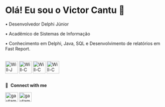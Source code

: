 # Olá! Eu sou o Victor Cantu 👋

• Desenvolvedor Delphi Júnior

• Acadêmico de Sistemas de Informação

• Conhecimento em Delphi, Java, SQL e Desenvolvimento de relatórios em Fast Report.
<div style="display: inline_block"><br>
  <img align="center" alt="Will-J" height="40" width="40" src="https://cdn.jsdelivr.net/gh/devicons/devicon@latest/icons/java/java-plain.svg">
  <img align="center" alt="Will-C" height="40" width="40"src="https://user-images.githubusercontent.com/3423282/123477765-e4013700-d5d4-11eb-876c-de9aab52153b.png">
  <img align="center" alt="Will-C" height="40" width="40"src="https://cdn.jsdelivr.net/gh/devicons/devicon@latest/icons/sqldeveloper/sqldeveloper-original.svg">
  <img align="center" alt="Will-C" height="40" width="40"src="https://encrypted-tbn0.gstatic.com/images?q=tbn:ANd9GcQ8dH0EkDHh8p9R3xTskYb1PcySS9eWy9lcUw&s">
</div>

</div>

##

</div>


🔗 &nbsp;**Connect with me**

<p align="left">
<a href="https://www.linkedin.com/in/victor-cantu-2b85a52a2/" target="blank"><img align="center" src="https://raw.githubusercontent.com/rahuldkjain/github-profile-readme-generator/master/src/images/icons/Social/linked-in-alt.svg" alt="gautamkrishnar" height="30" width="40" /></a>
<a href="https://www.instagram.com/cantuvictor_/" target="blank"><img align="center" src="https://raw.githubusercontent.com/rahuldkjain/github-profile-readme-generator/master/src/images/icons/Social/instagram.svg" alt="gautamkrishnar" height="30" width="40" /></a>
